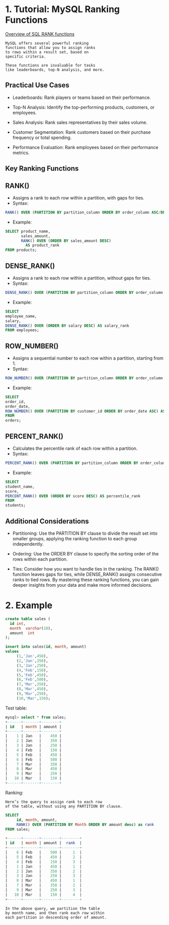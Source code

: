 # 1. Tutorial: MySQL Ranking Functions

[Overview of SQL RANK functions](https://www.sqlshack.com/overview-of-sql-rank-functions/)


	MySQL offers several powerful ranking 
	functions that allow you to assign ranks 
	to rows within a result set, based on 
	specific criteria. 
	
	These functions are invaluable for tasks 
	like leaderboards, top-N analysis, and more.
	
## Practical Use Cases
* Leaderboards: Rank players or teams based on their performance.

* Top-N Analysis: Identify the top-performing products, customers, or employees.

* Sales Analysis: Rank sales representatives by their sales volume.

* Customer Segmentation: Rank customers based on their purchase frequency or total spending.

* Performance Evaluation: Rank employees based on their performance metrics.


## Key Ranking Functions

##  RANK()
* Assigns a rank to each row within a partition, with gaps for ties.
* Syntax: 

~~~sql
RANK() OVER (PARTITION BY partition_column ORDER BY order_column ASC/DESC)
~~~

* Example:

~~~sql
SELECT product_name, 
       sales_amount,
       RANK() OVER (ORDER BY sales_amount DESC) 
         AS product_rank
FROM products;
~~~


## DENSE_RANK()
* Assigns a rank to each row within a partition, without gaps for ties.
* Syntax: 

~~~sql
DENSE_RANK() OVER (PARTITION BY partition_column ORDER BY order_column ASC/DESC)
~~~

* Example:

~~~sql
SELECT
employee_name,
salary,
DENSE_RANK() OVER (ORDER BY salary DESC) AS salary_rank
FROM employees;
~~~

## ROW_NUMBER()
* Assigns a sequential number to each row within a partition, starting from 1.
* Syntax: 

~~~sql
ROW_NUMBER() OVER (PARTITION BY partition_column ORDER BY order_column ASC/DESC)
~~~

* Example:

~~~sql
SELECT
order_id,
order_date,
ROW_NUMBER() OVER (PARTITION BY customer_id ORDER BY order_date ASC) AS order_number
FROM
orders;
~~~

## PERCENT_RANK()
* Calculates the percentile rank of each row within a partition.
* Syntax: 

~~~sql
PERCENT_RANK() OVER (PARTITION BY partition_column ORDER BY order_column ASC/DESC)
~~~

* Example:


~~~sql
SELECT
student_name,
score,
PERCENT_RANK() OVER (ORDER BY score DESC) AS percentile_rank
FROM
students;
~~~


## Additional Considerations

* Partitioning: Use the PARTITION BY clause to divide the result set into smaller groups, applying the ranking function to each group independently.

* Ordering: Use the ORDER BY clause to specify the sorting order of the rows within each partition.

* Ties: Consider how you want to handle ties in the ranking. The RANK() function leaves gaps for ties, while DENSE_RANK() assigns consecutive ranks to tied rows.
By mastering these ranking functions, you can gain deeper insights from your data and make more informed decisions.

# 2. Example

~~~sql
create table sales (
  id int, 
  month  varchar(10),
  amount  int
);

insert into sales(id, month, amount)
values
     (1,'Jan',450),
     (2,'Jan',350),
     (3,'Jan',250),
     (4,'Feb',150),
     (5,'Feb',450),
     (6,'Feb',500),
     (7,'Mar',350),
     (8,'Mar',450),
     (9,'Mar',250),
     (10,'Mar',150);
~~~

Test table:

~~~sql
mysql> select * from sales;
+------+-------+--------+
| id   | month | amount |
+------+-------+--------+
|    1 | Jan   |    450 |
|    2 | Jan   |    350 |
|    3 | Jan   |    250 |
|    4 | Feb   |    150 |
|    5 | Feb   |    450 |
|    6 | Feb   |    500 |
|    7 | Mar   |    350 |
|    8 | Mar   |    450 |
|    9 | Mar   |    250 |
|   10 | Mar   |    150 |
+------+-------+--------+
~~~

Ranking:

	Here’s the query to assign rank to each row 
	of the table, without using any PARTITION BY clause.

~~~sql
SELECT
     id, month, amount, 
     RANK() OVER (PARTITION BY Month ORDER BY amount desc) as rank
FROM sales;

+------+-------+--------+--------+
| id   | month | amount |  rank  |
+------+-------+--------+--------+
|    6 | Feb   |    500 |     1  |
|    5 | Feb   |    450 |     2  |
|    4 | Feb   |    150 |     3  |
|    1 | Jan   |    450 |     1  |
|    2 | Jan   |    350 |     2  |
|    3 | Jan   |    250 |     3  |
|    8 | Mar   |    450 |     1  |
|    7 | Mar   |    350 |     2  |
|    9 | Mar   |    250 |     3  |
|   10 | Mar   |    150 |     4  |
+------+-------+--------+--------+
~~~

	In the above query, we partition the table 
	by month name, and then rank each row within 
	each partition in descending order of amount.

